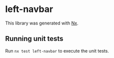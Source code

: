 # left-navbar

This library was generated with [Nx](https://nx.dev).

## Running unit tests

Run `nx test left-navbar` to execute the unit tests.
